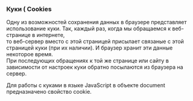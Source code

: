 <h3>Куки ( Cookies</h3>
<p>Одну из возможностей сохранения данных в браузере представляет использование куки. Так, каждый раз, когда мы обращаемся к веб-странице в интернете,<br>
  то веб-сервер вместо с этой страницей присылает связаные с этой страницей куки (при их наличии). И браузер хранит эти данные некоторое время.<br> 
  При последующих обращениях к той же странице или сайту в зависимости от настроек куки обратно посылаются из браузера на сервер.<br>

Для работы с куками в языке JavaScript в объекте document предназначено свойство cookie.</p>
